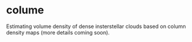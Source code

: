 # colume
Estimating volume density of dense insterstellar clouds based on column density maps (more details coming soon).
